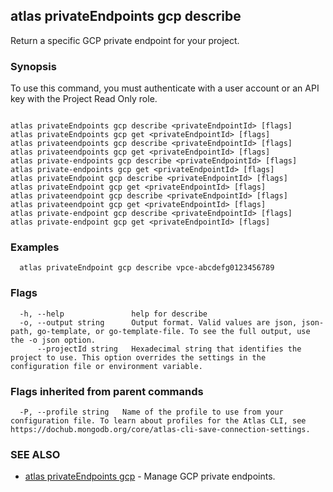 ## atlas privateEndpoints gcp describe

Return a specific GCP private endpoint for your project.


### Synopsis

To use this command, you must authenticate with a user account or an API key with the Project Read Only role.



```

atlas privateEndpoints gcp describe <privateEndpointId> [flags]
atlas privateEndpoints gcp get <privateEndpointId> [flags]
atlas privateendpoints gcp describe <privateEndpointId> [flags]
atlas privateendpoints gcp get <privateEndpointId> [flags]
atlas private-endpoints gcp describe <privateEndpointId> [flags]
atlas private-endpoints gcp get <privateEndpointId> [flags]
atlas privateEndpoint gcp describe <privateEndpointId> [flags]
atlas privateEndpoint gcp get <privateEndpointId> [flags]
atlas privateendpoint gcp describe <privateEndpointId> [flags]
atlas privateendpoint gcp get <privateEndpointId> [flags]
atlas private-endpoint gcp describe <privateEndpointId> [flags]
atlas private-endpoint gcp get <privateEndpointId> [flags]
```

### Examples

```
  atlas privateEndpoint gcp describe vpce-abcdefg0123456789
```


### Flags

```
  -h, --help               help for describe
  -o, --output string      Output format. Valid values are json, json-path, go-template, or go-template-file. To see the full output, use the -o json option.
      --projectId string   Hexadecimal string that identifies the project to use. This option overrides the settings in the configuration file or environment variable.

```


### Flags inherited from parent commands

```
  -P, --profile string   Name of the profile to use from your configuration file. To learn about profiles for the Atlas CLI, see https://dochub.mongodb.org/core/atlas-cli-save-connection-settings.

```

### SEE ALSO


* [atlas privateEndpoints gcp](atlas_privateEndpoints_gcp.md)	- Manage GCP private endpoints.



